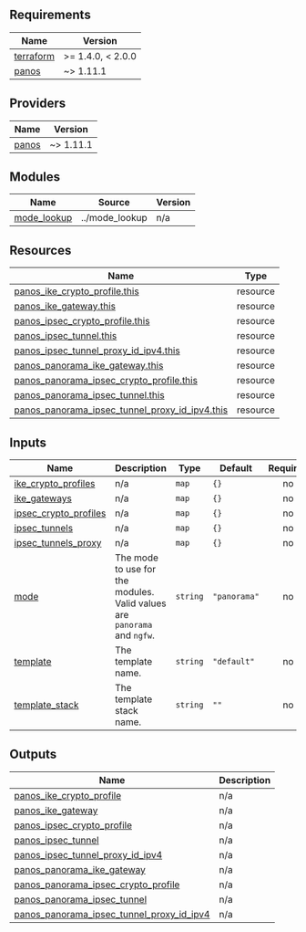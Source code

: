 <!-- BEGINNING OF PRE-COMMIT-TERRAFORM DOCS HOOK -->
## Requirements

| Name | Version |
|------|---------|
| <a name="requirement_terraform"></a> [terraform](#requirement\_terraform) | >= 1.4.0, < 2.0.0 |
| <a name="requirement_panos"></a> [panos](#requirement\_panos) | ~> 1.11.1 |

## Providers

| Name | Version |
|------|---------|
| <a name="provider_panos"></a> [panos](#provider\_panos) | ~> 1.11.1 |

## Modules

| Name | Source | Version |
|------|--------|---------|
| <a name="module_mode_lookup"></a> [mode\_lookup](#module\_mode\_lookup) | ../mode_lookup | n/a |

## Resources

| Name | Type |
|------|------|
| [panos_ike_crypto_profile.this](https://registry.terraform.io/providers/PaloAltoNetworks/panos/latest/docs/resources/ike_crypto_profile) | resource |
| [panos_ike_gateway.this](https://registry.terraform.io/providers/PaloAltoNetworks/panos/latest/docs/resources/ike_gateway) | resource |
| [panos_ipsec_crypto_profile.this](https://registry.terraform.io/providers/PaloAltoNetworks/panos/latest/docs/resources/ipsec_crypto_profile) | resource |
| [panos_ipsec_tunnel.this](https://registry.terraform.io/providers/PaloAltoNetworks/panos/latest/docs/resources/ipsec_tunnel) | resource |
| [panos_ipsec_tunnel_proxy_id_ipv4.this](https://registry.terraform.io/providers/PaloAltoNetworks/panos/latest/docs/resources/ipsec_tunnel_proxy_id_ipv4) | resource |
| [panos_panorama_ike_gateway.this](https://registry.terraform.io/providers/PaloAltoNetworks/panos/latest/docs/resources/panorama_ike_gateway) | resource |
| [panos_panorama_ipsec_crypto_profile.this](https://registry.terraform.io/providers/PaloAltoNetworks/panos/latest/docs/resources/panorama_ipsec_crypto_profile) | resource |
| [panos_panorama_ipsec_tunnel.this](https://registry.terraform.io/providers/PaloAltoNetworks/panos/latest/docs/resources/panorama_ipsec_tunnel) | resource |
| [panos_panorama_ipsec_tunnel_proxy_id_ipv4.this](https://registry.terraform.io/providers/PaloAltoNetworks/panos/latest/docs/resources/panorama_ipsec_tunnel_proxy_id_ipv4) | resource |

## Inputs

| Name | Description | Type | Default | Required |
|------|-------------|------|---------|:--------:|
| <a name="input_ike_crypto_profiles"></a> [ike\_crypto\_profiles](#input\_ike\_crypto\_profiles) | n/a | `map` | `{}` | no |
| <a name="input_ike_gateways"></a> [ike\_gateways](#input\_ike\_gateways) | n/a | `map` | `{}` | no |
| <a name="input_ipsec_crypto_profiles"></a> [ipsec\_crypto\_profiles](#input\_ipsec\_crypto\_profiles) | n/a | `map` | `{}` | no |
| <a name="input_ipsec_tunnels"></a> [ipsec\_tunnels](#input\_ipsec\_tunnels) | n/a | `map` | `{}` | no |
| <a name="input_ipsec_tunnels_proxy"></a> [ipsec\_tunnels\_proxy](#input\_ipsec\_tunnels\_proxy) | n/a | `map` | `{}` | no |
| <a name="input_mode"></a> [mode](#input\_mode) | The mode to use for the modules. Valid values are `panorama` and `ngfw`. | `string` | `"panorama"` | no |
| <a name="input_template"></a> [template](#input\_template) | The template name. | `string` | `"default"` | no |
| <a name="input_template_stack"></a> [template\_stack](#input\_template\_stack) | The template stack name. | `string` | `""` | no |

## Outputs

| Name | Description |
|------|-------------|
| <a name="output_panos_ike_crypto_profile"></a> [panos\_ike\_crypto\_profile](#output\_panos\_ike\_crypto\_profile) | n/a |
| <a name="output_panos_ike_gateway"></a> [panos\_ike\_gateway](#output\_panos\_ike\_gateway) | n/a |
| <a name="output_panos_ipsec_crypto_profile"></a> [panos\_ipsec\_crypto\_profile](#output\_panos\_ipsec\_crypto\_profile) | n/a |
| <a name="output_panos_ipsec_tunnel"></a> [panos\_ipsec\_tunnel](#output\_panos\_ipsec\_tunnel) | n/a |
| <a name="output_panos_ipsec_tunnel_proxy_id_ipv4"></a> [panos\_ipsec\_tunnel\_proxy\_id\_ipv4](#output\_panos\_ipsec\_tunnel\_proxy\_id\_ipv4) | n/a |
| <a name="output_panos_panorama_ike_gateway"></a> [panos\_panorama\_ike\_gateway](#output\_panos\_panorama\_ike\_gateway) | n/a |
| <a name="output_panos_panorama_ipsec_crypto_profile"></a> [panos\_panorama\_ipsec\_crypto\_profile](#output\_panos\_panorama\_ipsec\_crypto\_profile) | n/a |
| <a name="output_panos_panorama_ipsec_tunnel"></a> [panos\_panorama\_ipsec\_tunnel](#output\_panos\_panorama\_ipsec\_tunnel) | n/a |
| <a name="output_panos_panorama_ipsec_tunnel_proxy_id_ipv4"></a> [panos\_panorama\_ipsec\_tunnel\_proxy\_id\_ipv4](#output\_panos\_panorama\_ipsec\_tunnel\_proxy\_id\_ipv4) | n/a |
<!-- END OF PRE-COMMIT-TERRAFORM DOCS HOOK -->
